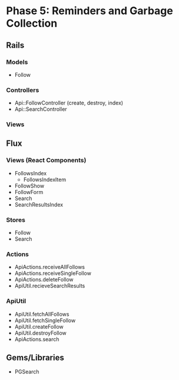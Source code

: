# Phase 5: Reminders and Garbage Collection

## Rails
### Models
* Follow

### Controllers
* Api::FollowController (create, destroy, index)
* Api::SearchController

### Views

## Flux
### Views (React Components)
* FollowsIndex
  - FollowsIndexItem
* FollowShow
* FollowForm
* Search
* SearchResultsIndex

### Stores
* Follow
* Search

### Actions
* ApiActions.receiveAllFollows
* ApiActions.receiveSingleFollow
* ApiActions.deleteFollow
* ApiUtil.recieveSearchResults

### ApiUtil
* ApiUtil.fetchAllFollows
* ApiUtil.fetchSingleFollow
* ApiUtil.createFollow
* ApiUtil.destroyFollow
* ApiActions.search

## Gems/Libraries
* PGSearch

